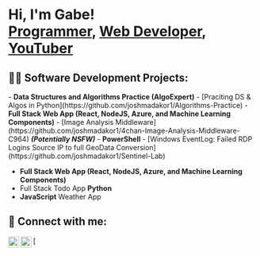<h1>Hi, I'm Gabe! <br/><a href="https://github.com/gabesabella">Programmer</a>, <a href="https://www.linkedin.com/in/gabesabella/">Web Developer</a>, <a href="#">YouTuber</a></h1>
<h2>👨‍💻 Software Development Projects:</h2>
- <b>Data Structures and Algorithms Practice (AlgoExpert)</b>
  - [Praciting DS & Algos in Python](https://github.com/joshmadakor1/Algorithms-Practice)
- <b>Full Stack Web App (React, NodeJS, Azure, and Machine Learning Components)</b>
  - [Image Analysis Middleware](https://github.com/joshmadakor1/4chan-Image-Analysis-Middleware-C964) <b><i>(Potentially NSFW)</b></i>
- <b>PowerShell</b>
  - [Windows EventLog: Failed RDP Logins Source IP to full GeoData Conversion](https://github.com/joshmadakor1/Sentinel-Lab)
<ul>
  <li><b>Full Stack Web App (React, NodeJS, Azure, and Machine Learning Components)</b></l1>
  <li>Full Stack Todo App
<b>Python</b></l1>
  <li><b>JavaScript</b>
Weather App</l1>
</ul>

<h2>🤳 Connect with me:</h2>
<img align="left" alt="GabeSabella | GitHub" width="22px" src="https://cdn.jsdelivr.net/npm/simple-icons@v3/icons/github.svg" />
[<img align="left" alt="GabeSabella | LinkedIn" width="22px" src="https://cdn.jsdelivr.net/npm/simple-icons@v3/icons/linkedin.svg" />

